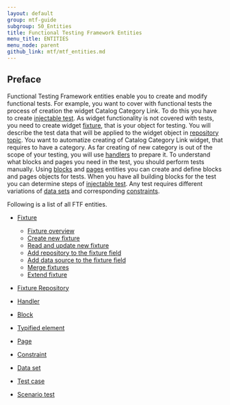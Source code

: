 ```yaml
---
layout: default
group: mtf-guide
subgroup: 50_Entities
title: Functional Testing Framework Entities
menu_title: ENTITIES
menu_node: parent
github_link: mtf/mtf_entities.md
---
```

<h2>Preface</h2>
Functional Testing Framework entities enable you to create and modify functional tests. 
For example, you want to cover with functional tests the process of creation the widget Catalog Category Link.
To do this you have to create <a href="{{site.gdeurl21}}mtf/mtf_entities/mtf_testcase.html">injectable test</a>. As widget functionality is not covered with tests, you need to create widget <a href="{{site.gdeurl21}}/mtf/mtf_entities/mtf_fixture.html">fixture</a>, that is your object for testing. You will describe the test data that will be applied to the widget object in <a href="{{site.gdeurl21}}mtf/mtf_entities/mtf_fixture-repo.html">repository topic</a>. You want to automatize creating of Catalog Category Link widget, that requires to have a category. As far creating of new category is out of the scope of your testing, you will use <a href="{{site.gdeurl21}}mtf/mtf_entities/mtf_handler.html">handlers</a> to prepare it. To understand what blocks and pages you need in the test, you should perform tests manually. Using <a href="{{site.gdeurl21}}mtf/mtf_entities/mtf_block.html">blocks</a> and <a href="{{site.gdeurl21}}mtf/mtf_entities/mtf_page.html">pages</a> entities you can create and define blocks and pages objects for tests. When you have all building blocks for the test you can determine steps of <a href="{{site.gdeurl21}}mtf/mtf_entities/mtf_testcase.html">injectable test</a>. Any test requires different variations of <a href="{{site.gdeurl21}}mtf/mtf_entities/mtf_dataset.html">data sets</a> and corresponding <a href="{{site.gdeurl21}}mtf/mtf_entities/mtf_constraint.html">constraints</a>. 

Following is a list of all FTF entities.

- <a href="{{site.gdeurl21}}mtf/mtf_entities/mtf_fixture.html">Fixture</a>
  - <a href="{{site.gdeurl21}}mtf/mtf_entities/mtf_fixture.html#mtf_fixture_overview">Fixture overview</a>
  - <a href="{{site.gdeurl21}}mtf/mtf_entities/mtf_fixture.html#mtf_fixture_create">Create new fixture</a>
  - <a href="{{site.gdeurl21}}mtf/mtf_entities/mtf_fixture.html#mtf_fixture_read">Read and update new fixture</a>
  - <a href="{{site.gdeurl21}}mtf/mtf_entities/mtf_fixture.html#mtf_fixture_repositoy">Add repository to the fixture field</a>
  - <a href="{{site.gdeurl21}}mtf/mtf_entities/mtf_fixture.html#mtf_fixture_source">Add data source to the fixture field</a>
  - <a href="{{site.gdeurl21}}mtf/mtf_entities/mtf_fixture.html#mtf_fixture_merge">Merge fixtures</a>
  - <a href="{{site.gdeurl21}}mtf/mtf_entities/mtf_fixture.html#mtf_fixture_extend">Extend fixture</a>
  
  
- <a href="{{site.gdeurl21}}mtf/mtf_entities/mtf_fixture-repo.html">Fixture Repository</a>

- <a href="{{site.gdeurl21}}mtf/mtf_entities/mtf_handler.html">Handler</a>

- <a href="{{site.gdeurl21}}mtf/mtf_entities/mtf_block.html">Block</a>

- <a href="{{site.gdeurl21}}mtf/mtf_entities/mtf_typified-element.html">Typified element</a>

- <a href="{{site.gdeurl21}}mtf/mtf_entities/mtf_page.html">Page</a>

- <a href="{{site.gdeurl21}}mtf/mtf_entities/mtf_constraint.html">Constraint</a>

- <a href="{{site.gdeurl21}}mtf/mtf_entities/mtf_dataset.html">Data set</a>

- <a href="{{site.gdeurl21}}mtf/mtf_entities/mtf_testcase.html">Test case</a>

- <a href="{{site.gdeurl21}}mtf/mtf_entities/mtf_scenariotest.html">Scenario test</a>


